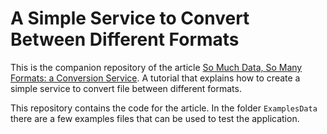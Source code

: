 # A Simple Service to Convert Between Different Formats

This is the companion repository of the article [So Much Data, So Many Formats: a Conversion Service](https://tomassetti.me/so-much-data-so-many-formats). A tutorial that explains how to create a simple service to convert file between different formats.

This repository contains the code for the article. In the folder `ExamplesData` there are a few examples files that can be used to test the application.